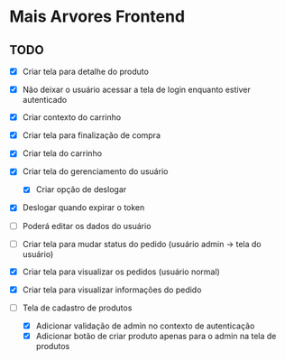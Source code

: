 # Mais Arvores Frontend

## TODO

- [x] Criar tela para detalhe do produto
- [x] Não deixar o usuário acessar a tela de login enquanto estiver autenticado
- [x] Criar contexto do carrinho
- [x] Criar tela para finalização de compra
- [x] Criar tela do carrinho
- [x] Criar tela do gerenciamento do usuário
  - [x] Criar opção de deslogar
- [x] Deslogar quando expirar o token

- [ ] Poderá editar os dados do usuário
- [ ] Criar tela para mudar status do pedido (usuário admin -> tela do usuário)
- [x] Criar tela para visualizar os pedidos (usuário normal)
- [x] Criar tela para visualizar informações do pedido
- [ ] Tela de cadastro de produtos
  - [x] Adicionar validação de admin no contexto de autenticação
  - [x] Adicionar botão de criar produto apenas para o admin na tela de produtos
